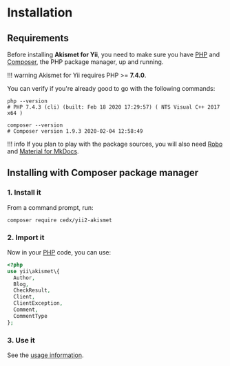 # Installation

## Requirements
Before installing **Akismet for Yii**, you need to make sure you have [PHP](https://www.php.net)
and [Composer](https://getcomposer.org), the PHP package manager, up and running.

!!! warning
    Akismet for Yii requires PHP >= **7.4.0**.

You can verify if you're already good to go with the following commands:

```shell
php --version
# PHP 7.4.3 (cli) (built: Feb 18 2020 17:29:57) ( NTS Visual C++ 2017 x64 )

composer --version
# Composer version 1.9.3 2020-02-04 12:58:49
```

!!! info
    If you plan to play with the package sources, you will also need
    [Robo](https://robo.li) and [Material for MkDocs](https://squidfunk.github.io/mkdocs-material).

## Installing with Composer package manager

### 1. Install it
From a command prompt, run:

```shell
composer require cedx/yii2-akismet
```

### 2. Import it
Now in your [PHP](https://www.php.net) code, you can use:

```php
<?php
use yii\akismet\{
  Author,
  Blog,
  CheckResult,
  Client,
  ClientException,
  Comment,
  CommentType
};
```

### 3. Use it
See the [usage information](usage.md).
